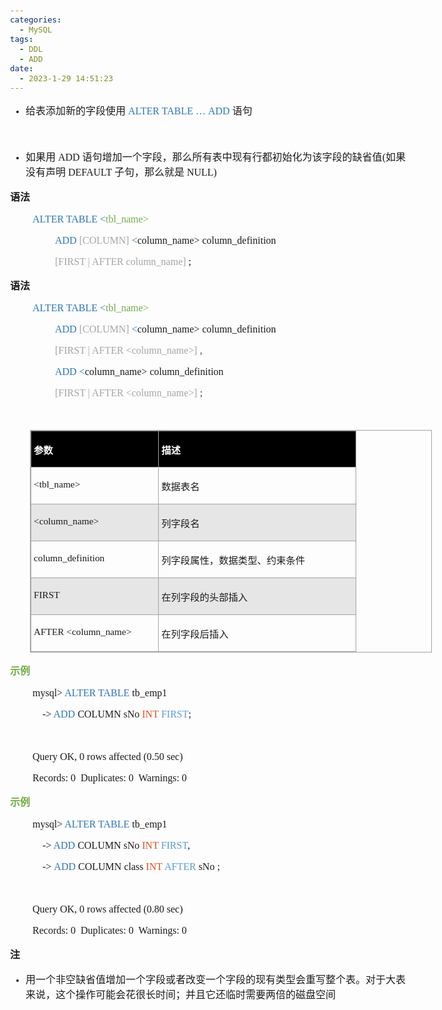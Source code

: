 ```yaml
---
categories:
  - MySQL
tags:
  - DDL
  - ADD
date:
  - 2023-1-29 14:51:23
---
```


<body lang=zh-CN style='font-family:Calibri;font-size:11.0pt'>
<!--StartFragment-->

<div style='direction:ltr;border-width:100%'>

<div style='direction:ltr;margin-top:0in;margin-left:0in;width:6.6972in'>

<div style='direction:ltr;margin-top:0in;margin-left:0in;width:6.6972in'>

<ul type=disc style='direction:ltr;unicode-bidi:embed;margin-top:0in;
 margin-bottom:0in'>
 <li style='margin-top:0;margin-bottom:0;vertical-align:middle'><span
     style='font-family:"Microsoft YaHei UI";font-size:12.0pt' lang=zh-CN>给表添加新的字段使用</span><span
     style='font-family:"Comic Sans MS";font-size:12.0pt' lang=en-US> </span><span
     style='font-family:"Comic Sans MS";font-size:12.0pt;color:#2E75B5'
     lang=zh-CN>ALTER TABLE </span><span style='font-family:"Comic Sans MS";
     font-size:12.0pt;color:#2E75B5' lang=en-US>… </span><span
     style='font-family:"Comic Sans MS";font-size:12.0pt;color:#2E75B5'
     lang=zh-CN>ADD</span><span style='font-family:"Comic Sans MS";font-size:
     12.0pt;color:#2E75B5' lang=en-US> </span><span style='font-family:"Microsoft YaHei UI";
     font-size:12.0pt' lang=zh-CN>语句</span></li>
</ul>

<p style='margin-left:.375in;font-family:"Microsoft YaHei UI";
font-size:12.0pt'>&nbsp;</p>

<ul type=disc style='direction:ltr;unicode-bidi:embed;margin-top:0in;
 margin-bottom:0in'>
 <li style='margin-top:0;margin-bottom:0;vertical-align:middle'><span
     style='font-family:"Microsoft YaHei UI";font-size:12.0pt'>如果用</span><span
     style='font-family:"Comic Sans MS";font-size:12.0pt'> ADD </span><span
     style='font-family:"Microsoft YaHei UI";font-size:12.0pt'>语句增加一个字段，那么所有表中现有行都初始化为该字段的缺省值</span><span
     style='font-family:"Comic Sans MS";font-size:12.0pt'>(</span><span
     style='font-family:"Microsoft YaHei UI";font-size:12.0pt'>如果没有声明</span><span
     style='font-family:"Comic Sans MS";font-size:12.0pt'> DEFAULT </span><span
     style='font-family:"Microsoft YaHei UI";font-size:12.0pt'>子句，那么就是</span><span
     style='font-family:"Comic Sans MS";font-size:12.0pt'> NULL)</span></li>
</ul>

<p style='font-family:"Microsoft YaHei UI";font-size:12.0pt'><span
style='font-weight:bold'>语法</span></p>

<p style='margin-left:.375in;font-family:"Comic Sans MS";font-size:
12.0pt'><span style='color:#2E75B5' lang=zh-CN>ALTER TABLE </span><span
style='color:#2E75B5' lang=en-US>&lt;</span><span style='color:#70AD47'
lang=zh-CN>tbl_name</span><span style='color:#70AD47' lang=en-US>&gt;</span></p>

<p style='margin-left:.75in;font-family:"Comic Sans MS";font-size:
12.0pt'><span style='color:#2E75B5' lang=zh-CN>ADD</span><span
style='color:#2E75B5' lang=en-US> </span><span style='color:#A5A5A5'
lang=en-US>[</span><span style='color:#A5A5A5' lang=zh-CN>COLUMN</span><span
style='color:#A5A5A5' lang=en-US>]</span><span style='color:#2E75B5'
lang=zh-CN> </span><span style='color:#2E75B5' lang=en-US>&lt;</span><span
lang=zh-CN>column_</span><span lang=en-US>name&gt; </span><span lang=zh-CN>column_definition
</span></p>

<p style='margin-left:.75in;font-family:"Comic Sans MS";font-size:
12.0pt'><span style='color:#A5A5A5' lang=zh-CN>[FIRST | AFTER column_name]</span><span
style='color:#70AD47' lang=en-US> </span><span lang=en-US>;</span></p>

<p style='font-family:"Microsoft YaHei UI";font-size:12.0pt'><span
style='font-weight:bold'>语法</span></p>

<p style='margin-left:.375in;font-family:"Comic Sans MS";font-size:
12.0pt'><span style='color:#2E75B5' lang=zh-CN>ALTER TABLE </span><span
style='color:#2E75B5' lang=en-US>&lt;</span><span style='color:#70AD47'
lang=zh-CN>tbl_name</span><span style='color:#70AD47' lang=en-US>&gt;</span></p>

<p style='margin-left:.75in;font-family:"Comic Sans MS";font-size:
12.0pt'><span style='color:#2E75B5' lang=zh-CN>ADD</span><span
style='color:#2E75B5' lang=en-US> </span><span style='color:#A5A5A5'
lang=en-US>[</span><span style='color:#A5A5A5' lang=zh-CN>COLUMN</span><span
style='color:#A5A5A5' lang=en-US>]</span><span style='color:#2E75B5'
lang=zh-CN> </span><span style='color:#2E75B5' lang=en-US>&lt;</span><span
lang=zh-CN>column_</span><span lang=en-US>name&gt;</span><span
style='color:#444444' lang=zh-CN> </span><span lang=zh-CN>column_definition </span></p>

<p style='margin-left:.75in;font-family:"Comic Sans MS";font-size:
12.0pt'><span style='color:#A5A5A5' lang=zh-CN>[FIRST | AFTER </span><span
style='color:#A5A5A5' lang=en-US>&lt;</span><span style='color:#A5A5A5'
lang=zh-CN>column_name</span><span style='color:#A5A5A5' lang=en-US>&gt;</span><span
style='color:#A5A5A5' lang=zh-CN>]</span><span style='color:#A5A5A5'
lang=en-US> </span><span style='color:#444444' lang=zh-CN>,</span></p>

<p style='margin-left:.75in;font-family:"Comic Sans MS";font-size:
12.0pt'><span style='color:#2E75B5' lang=zh-CN>ADD </span><span
style='color:#2E75B5' lang=en-US>&lt;</span><span lang=zh-CN>column_</span><span
lang=en-US>name&gt;</span><span style='color:#444444' lang=zh-CN> </span><span
lang=zh-CN>column_definition </span></p>

<p style='margin-left:.75in;font-family:"Comic Sans MS";font-size:
12.0pt'><span style='color:#A5A5A5' lang=zh-CN>[FIRST | AFTER </span><span
style='color:#A5A5A5' lang=en-US>&lt;</span><span style='color:#A5A5A5'
lang=zh-CN>column_name</span><span style='color:#A5A5A5' lang=en-US>&gt;</span><span
style='color:#A5A5A5' lang=zh-CN>]</span><span style='color:#A5A5A5'
lang=en-US> </span><span style='color:#444444' lang=zh-CN>;</span></p>

<p style='font-family:"Comic Sans MS";font-size:12.0pt;color:#444444'>&nbsp;</p>

<div style='direction:ltr'>

<table border=1 cellpadding=0 cellspacing=0 valign=top style='direction:ltr;
 border-collapse:collapse;border-style:solid;border-color:#A3A3A3;border-width:
 1pt;margin-left:.3333in' title="" summary="">
 <tr>
  <td style='border-style:solid;border-color:#A3A3A3;border-width:1pt;
  background-color:black;vertical-align:top;width:2.0333in;padding:2.0pt 3.0pt 2.0pt 3.0pt'>
  <p style='font-family:"Microsoft YaHei UI";font-size:11.5pt;
  color:white'><span style='font-weight:bold'>参数</span></p>
  </td>
  <td style='border-style:solid;border-color:#A3A3A3;border-width:1pt;
  background-color:black;vertical-align:top;width:3.1923in;padding:2.0pt 3.0pt 2.0pt 3.0pt'>
  <p style='font-family:"Microsoft YaHei UI";font-size:11.5pt;
  color:white'><span style='font-weight:bold'>描述</span></p>
  </td>
 </tr>
 <tr>
  <td style='border-style:solid;border-color:#A3A3A3;border-width:1pt;
  vertical-align:top;width:2.0333in;padding:2.0pt 3.0pt 2.0pt 3.0pt'>
  <p style='font-family:"Comic Sans MS";font-size:11.5pt'
  lang=en-US>&lt;tbl_name&gt;</p>
  </td>
  <td style='border-style:solid;border-color:#A3A3A3;border-width:1pt;
  vertical-align:top;width:3.1923in;padding:2.0pt 3.0pt 2.0pt 3.0pt'>
  <p style='font-family:"Microsoft YaHei UI";font-size:11.5pt'>数据表名</p>
  </td>
 </tr>
 <tr>
  <td style='border-style:solid;border-color:#A3A3A3;border-width:1pt;
  background-color:#E7E6E6;vertical-align:top;width:2.0333in;padding:2.0pt 3.0pt 2.0pt 3.0pt'>
  <p style='font-family:"Comic Sans MS";font-size:11.5pt'><span
  lang=en-US>&lt;</span><span lang=zh-CN>column_</span><span lang=en-US>name&gt;</span></p>
  </td>
  <td style='border-style:solid;border-color:#A3A3A3;border-width:1pt;
  background-color:#E7E6E6;vertical-align:top;width:3.1923in;padding:2.0pt 3.0pt 2.0pt 3.0pt'>
  <p style='font-family:"Microsoft YaHei UI";font-size:11.5pt'>列字段名</p>
  </td>
 </tr>
 <tr>
  <td style='border-style:solid;border-color:#A3A3A3;border-width:1pt;
  vertical-align:top;width:2.0333in;padding:2.0pt 3.0pt 2.0pt 3.0pt'>
  <p style='font-family:"Comic Sans MS";font-size:11.5pt'>column_definition</p>
  </td>
  <td style='border-style:solid;border-color:#A3A3A3;border-width:1pt;
  vertical-align:top;width:3.1923in;padding:2.0pt 3.0pt 2.0pt 3.0pt'>
  <p style='font-family:"Microsoft YaHei UI";font-size:11.5pt'>列字段属性，数据类型、约束条件</p>
  </td>
 </tr>
 <tr>
  <td style='border-style:solid;border-color:#A3A3A3;border-width:1pt;
  background-color:#E7E6E6;vertical-align:top;width:2.0333in;padding:2.0pt 3.0pt 2.0pt 3.0pt'>
  <p style='font-family:"Comic Sans MS";font-size:11.5pt'>FIRST</p>
  </td>
  <td style='border-style:solid;border-color:#A3A3A3;border-width:1pt;
  background-color:#E7E6E6;vertical-align:top;width:3.1923in;padding:2.0pt 3.0pt 2.0pt 3.0pt'>
  <p style='font-family:"Microsoft YaHei UI";font-size:11.5pt'>在列字段的头部插入</p>
  </td>
 </tr>
 <tr>
  <td style='border-style:solid;border-color:#A3A3A3;border-width:1pt;
  vertical-align:top;width:2.0333in;padding:2.0pt 3.0pt 2.0pt 3.0pt'>
  <p style='font-family:"Comic Sans MS";font-size:11.5pt'><span
  lang=zh-CN>AFTER</span><span lang=en-US> &lt;</span><span lang=zh-CN>column_name</span><span
  lang=en-US>&gt;</span></p>
  </td>
  <td style='border-style:solid;border-color:#A3A3A3;border-width:1pt;
  vertical-align:top;width:3.1923in;padding:2.0pt 3.0pt 2.0pt 3.0pt'>
  <p style='font-family:"Microsoft YaHei UI";font-size:11.5pt'>在列字段后插入</p>
  </td>
 </tr>
</table>

</div>

<p style='font-family:"Microsoft YaHei UI";font-size:12.0pt;
color:#70AD47'><span style='font-weight:bold'>示例</span></p>

<p style='margin-left:.375in;font-family:"Comic Sans MS";font-size:
12.0pt'>mysql&gt; <span style='color:#2E75B5'>ALTER TABLE</span> tb_emp1</p>

<p style='margin-left:.375in;font-family:"Comic Sans MS";font-size:
12.0pt'><span lang=zh-CN><span style='mso-spacerun:yes'>    </span>-&gt; </span><span
style='color:#2E75B5' lang=zh-CN>ADD</span><span lang=zh-CN> COLUMN </span><span
lang=en-US>sNo</span><span lang=zh-CN> </span><span style='color:#E84C22'
lang=zh-CN>INT</span><span style='color:#E84C22' lang=en-US> </span><span
style='color:#5B9BD5' lang=en-US>FIRST</span><span lang=zh-CN>;</span></p>

<p style='margin-left:.375in;font-family:"Comic Sans MS";font-size:
12.0pt'>&nbsp;</p>

<p style='margin-left:.375in;font-family:"Comic Sans MS";font-size:
12.0pt'>Query OK, 0 rows affected (0.50 sec)</p>

<p style='margin-left:.375in;font-family:"Comic Sans MS";font-size:
12.0pt'>Records: 0<span style='mso-spacerun:yes'>  </span>Duplicates: 0<span
style='mso-spacerun:yes'>  </span>Warnings: 0</p>

<p style='font-family:"Microsoft YaHei UI";font-size:12.0pt;
color:#70AD47'><span style='font-weight:bold'>示例</span></p>

<p style='margin-left:.375in;font-family:"Comic Sans MS";font-size:
12.0pt'>mysql&gt; <span style='color:#2E75B5'>ALTER TABLE</span> tb_emp1</p>

<p style='margin-left:.375in;font-family:"Comic Sans MS";font-size:
12.0pt'><span lang=zh-CN><span style='mso-spacerun:yes'>    </span>-&gt; </span><span
style='color:#2E75B5' lang=zh-CN>ADD</span><span lang=zh-CN> COLUMN </span><span
lang=en-US>sNo</span><span lang=zh-CN> </span><span style='color:#E84C22'
lang=zh-CN>INT </span><span style='color:#5B9BD5' lang=en-US>FIRST</span><span
lang=en-US>,</span></p>

<p style='margin-left:.375in;font-family:"Comic Sans MS";font-size:
12.0pt'><span lang=en-US><span style='mso-spacerun:yes'>    </span>-&gt; </span><span
style='color:#2E75B5' lang=zh-CN>ADD</span><span lang=zh-CN> COLUMN </span><span
lang=en-US>class</span><span lang=zh-CN> </span><span style='color:#E84C22'
lang=zh-CN>INT </span><span style='color:#5B9BD5' lang=zh-CN>AFTER </span><span
lang=en-US>sNo ;</span></p>

<p style='margin-left:.375in;font-family:"Comic Sans MS";font-size:
12.0pt' lang=en-US>&nbsp;</p>

<p style='margin-left:.375in;font-family:"Comic Sans MS";font-size:
12.0pt'><span lang=zh-CN>Query OK, 0 rows affected (0.</span><span lang=en-US>8</span><span
lang=zh-CN>0 sec)</span></p>

<p style='margin-left:.375in;font-family:"Comic Sans MS";font-size:
12.0pt'>Records: 0<span style='mso-spacerun:yes'>  </span>Duplicates: 0<span
style='mso-spacerun:yes'>  </span>Warnings: 0</p>

<p style='font-family:"Microsoft YaHei UI";font-size:12.0pt'><span
style='font-weight:bold'>注</span></p>

<ul type=disc style='direction:ltr;unicode-bidi:embed;margin-top:0in;
 margin-bottom:0in'>
 <li style='margin-top:0;margin-bottom:0;vertical-align:middle'><span
     style='font-family:"Microsoft YaHei UI";font-size:12.0pt'>用一个非空缺省值增加一个字段或者改变一个字段的现有类型会重写整个表。对于大表来说，这个操作可能会花很长时间；并且它还临时需要两倍的磁盘空间</span></li>
</ul>

</div>

</div>

</div>

<!--EndFragment-->
</body>
